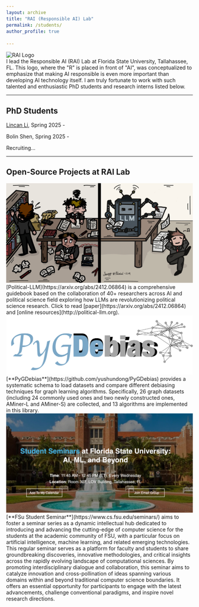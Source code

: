 ```yaml
---
layout: archive
title: "RAI (Responsible AI) Lab"
permalink: /students/
author_profile: true

---
```


<div class="rai-container">
  <div class="rai-image-container">
    <img src="../files/rai_logo.png" alt="RAI Logo" class="rai-image">
  </div>
  <div class="rai-text">
    I lead the Responsible AI (RAI) Lab at Florida State University, Tallahassee, FL. This logo, where the "R" is placed in front of "AI", was conceptualized to emphasize that making AI responsible is even more important than developing AI technology itself. I am truly fortunate to work with such talented and enthusiastic PhD students and research interns listed below. 
  </div>
</div>



-------------------
## PhD Students

[Lincan Li](https://lincanli98.github.io), Spring 2025 - 

Bolin Shen, Spring 2025 - 


Recruiting...

-------------------
## Open-Source Projects at RAI Lab


<div class="rai-container">
  <div class="rai-image-container">
    <img src="../files/political_llm.png" alt="RAI Logo" class="rai-image">
  </div>
  <div class="rai-text">
    [Political-LLM](https://arxiv.org/abs/2412.06864) is a comprehensive guidebook based on the collaboration of 40+ researchers across AI and political science field exploring how LLMs are revolutionizing political science research. Click to read [paper](https://arxiv.org/abs/2412.06864) and [online resources](http://political-llm.org).
  </div>
</div>


<div class="rai-container">
  <div class="rai-image-container">
    <img src="../files/pygdebias1.png" alt="RAI Logo" class="rai-image">
  </div>
  <div class="rai-text">
    [**PyGDebias**](https://github.com/yushundong/PyGDebias) provides a systematic schema to load datasets and compare different debiasing techniques for graph learning algorithms. Specifically, 26 graph datasets (including 24 commonly used ones and two newly constructed ones, AMiner-L and AMiner-S) are collected, and 13 algorithms are implemented in this library.
  </div>
</div>


<div class="rai-container">
  <div class="rai-image-container">
    <img src="../files/fsu_seminar.png" alt="RAI Logo" class="rai-image">
  </div>
  <div class="rai-text">
    [**FSu Student Seminar**](https://www.cs.fsu.edu/seminars/) aims to foster a seminar series as a dynamic intellectual hub dedicated to introducing and advancing the cutting-edge of computer science for the students at the academic community of FSU, with a particular focus on artificial intelligence, machine learning, and related emerging technologies. This regular seminar serves as a platform for faculty and students to share groundbreaking discoveries, innovative methodologies, and critical insights across the rapidly evolving landscape of computational sciences. By promoting interdisciplinary dialogue and collaboration, this seminar aims to catalyze innovation and cross-pollination of ideas spanning various domains within and beyond traditional computer science boundaries. It offers an essential opportunity for participants to engage with the latest advancements, challenge conventional paradigms, and inspire novel research directions.
  </div>
</div>







